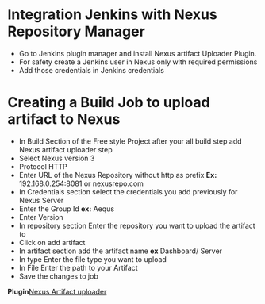 # Integration Jenkins with Nexus Repository Manager
  - Go to Jenkins plugin manager and install Nexus artifact Uploader Plugin.
  - For safety create a Jenkins user in Nexus only with required permissions
  - Add those credentials in Jenkins credentials
  
# Creating a Build Job to upload artifact to Nexus
  - In Build Section of the Free style Project after your all build step add Nexus artifact uploader step
  - Select Nexus version 3
  - Protocol HTTP
  - Enter URL of the Nexus Repository without http as prefix **Ex:** 192.168.0.254:8081 or nexusrepo.com
  - In Credentials section select the credentials you add previously for Nexus Server
  - Enter the Group Id **ex:** Aequs
  - Enter Version
  - In repository section Enter the repository you want to upload the artifact to
  - Click on add artifact
  - In artifact section add the artifact name **ex** Dashboard/ Server
  - In type Enter the file type you want to upload
  - In File Enter the path to your Artifact
  - Save the changes to job

**Plugin**[Nexus Artifact uploader](https://wiki.jenkins.io/display/JENKINS/Nexus+Artifact+Uploader)
